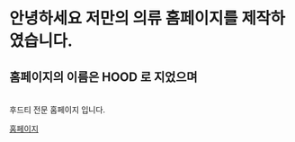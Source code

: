 # 안녕하세요 저만의 의류 홈페이지를 제작하였습니다.

## 홈페이지의 이름은 HOOD 로 지었으며
<br>
후드티 전문 홈페이지 입니다.

[홈페이지](https://ksw0421.github.io/report06)


